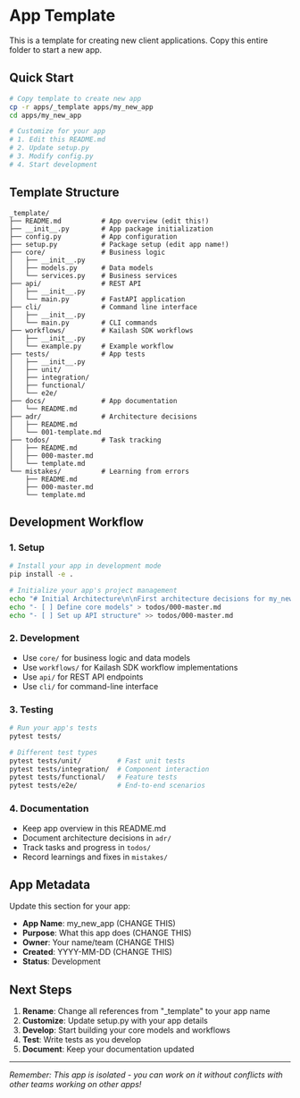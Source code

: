 # App Template

This is a template for creating new client applications. Copy this entire folder to start a new app.

## Quick Start

```bash
# Copy template to create new app
cp -r apps/_template apps/my_new_app
cd apps/my_new_app

# Customize for your app
# 1. Edit this README.md
# 2. Update setup.py
# 3. Modify config.py
# 4. Start development
```

## Template Structure

```
_template/
├── README.md          # App overview (edit this!)
├── __init__.py        # App package initialization
├── config.py          # App configuration
├── setup.py           # Package setup (edit app name!)
├── core/              # Business logic
│   ├── __init__.py
│   ├── models.py      # Data models
│   └── services.py    # Business services
├── api/               # REST API
│   ├── __init__.py
│   └── main.py        # FastAPI application
├── cli/               # Command line interface
│   ├── __init__.py
│   └── main.py        # CLI commands
├── workflows/         # Kailash SDK workflows
│   ├── __init__.py
│   └── example.py     # Example workflow
├── tests/             # App tests
│   ├── __init__.py
│   ├── unit/
│   ├── integration/
│   ├── functional/
│   └── e2e/
├── docs/              # App documentation
│   └── README.md
├── adr/               # Architecture decisions
│   ├── README.md
│   └── 001-template.md
├── todos/             # Task tracking
│   ├── README.md
│   ├── 000-master.md
│   └── template.md
└── mistakes/          # Learning from errors
    ├── README.md
    ├── 000-master.md
    └── template.md
```

## Development Workflow

### 1. Setup
```bash
# Install your app in development mode
pip install -e .

# Initialize your app's project management
echo "# Initial Architecture\n\nFirst architecture decisions for my_new_app" > adr/001-initial-setup.md
echo "- [ ] Define core models" > todos/000-master.md
echo "- [ ] Set up API structure" >> todos/000-master.md
```

### 2. Development
- Use `core/` for business logic and data models
- Use `workflows/` for Kailash SDK workflow implementations  
- Use `api/` for REST API endpoints
- Use `cli/` for command-line interface

### 3. Testing
```bash
# Run your app's tests
pytest tests/

# Different test types
pytest tests/unit/         # Fast unit tests
pytest tests/integration/  # Component interaction
pytest tests/functional/   # Feature tests
pytest tests/e2e/          # End-to-end scenarios
```

### 4. Documentation
- Keep app overview in this README.md
- Document architecture decisions in `adr/`
- Track tasks and progress in `todos/`
- Record learnings and fixes in `mistakes/`

## App Metadata

Update this section for your app:

- **App Name**: my_new_app (CHANGE THIS)
- **Purpose**: What this app does (CHANGE THIS)
- **Owner**: Your name/team (CHANGE THIS)
- **Created**: YYYY-MM-DD (CHANGE THIS)
- **Status**: Development

## Next Steps

1. **Rename**: Change all references from "_template" to your app name
2. **Customize**: Update setup.py with your app details
3. **Develop**: Start building your core models and workflows
4. **Test**: Write tests as you develop
5. **Document**: Keep your documentation updated

---

*Remember: This app is isolated - you can work on it without conflicts with other teams working on other apps!*